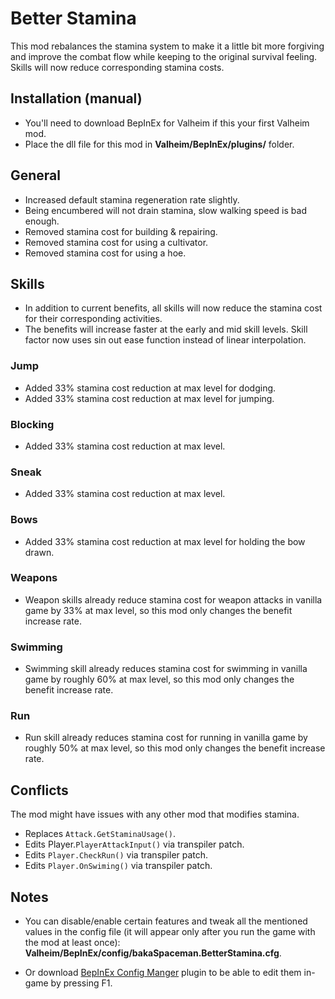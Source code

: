 # Better Stamina
This mod rebalances the stamina system to make it a little bit more forgiving and improve the combat flow while keeping to the original survival feeling. Skills will now reduce corresponding stamina costs.

## Installation (manual)
- You'll need to download BepInEx for Valheim﻿ if this your first Valheim mod.
- Place the dll file for this mod in **Valheim/BepInEx/plugins/** folder.

## General
- Increased default stamina regeneration rate slightly.
- Being encumbered will not drain stamina, slow walking speed is bad enough.
- Removed stamina cost for building & repairing.
- Removed stamina cost for using a cultivator.
- Removed stamina cost for using a hoe.

## Skills
- In addition to current benefits, all skills will now reduce the stamina cost for their corresponding activities.
- The benefits will increase faster at the early and mid skill levels. Skill factor now uses sin out ease function instead of linear interpolation.

### Jump
- Added 33% stamina cost reduction at max level for dodging.
- Added 33% stamina cost reduction at max level for jumping.
### Blocking
- Added 33% stamina cost reduction at max level.
### Sneak
- Added 33% stamina cost reduction at max level.
### Bows
- Added 33% stamina cost reduction at max level for holding the bow drawn.
### Weapons
- Weapon skills already reduce stamina cost for weapon attacks in vanilla game by 33% at max level, so this mod only changes the benefit increase rate.
### Swimming
- Swimming skill already reduces stamina cost for swimming in vanilla game by roughly 60% at max level, so this mod only changes the benefit increase rate.
### Run
- Run skill already reduces stamina cost for running in vanilla game by roughly 50% at max level, so this mod only changes the benefit increase rate.

## Conflicts
The mod might have issues with any other mod that modifies stamina.

- Replaces `Attack.GetStaminaUsage()`.
- Edits Player.`PlayerAttackInput()` via transpiler patch.
- Edits `Player.CheckRun()` via transpiler patch.
- Edits `Player.OnSwiming()` via transpiler patch.

## Notes
- You can disable/enable certain features and tweak all the mentioned values in the config file (it will appear only after you run the game with the mod at least once): **Valheim/BepInEx/config/bakaSpaceman.BetterStamina.cfg**.

- Or download [BepInEx Config Manger](https://github.com/BepInEx/BepInEx.ConfigurationManager/releases)﻿ plugin to be able to edit them in-game by pressing F1.